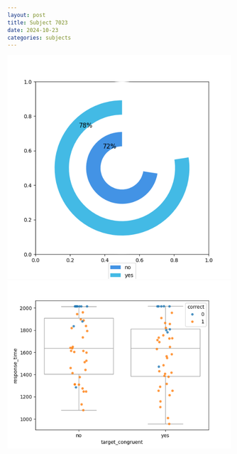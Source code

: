 ```yaml
---
layout: post
title: Subject 7023
date: 2024-10-23
categories: subjects
---
```


![](data/7023/run-13/7023_accuracy_target_congruence.png)
![](data/7023/run-13/7023_rt_congruence.png)
